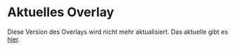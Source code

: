# Aktuelles Overlay

Diese Version des Overlays wird nicht mehr aktualisiert. Das aktuelle gibt es [hier](https://github.com/placeDE/place-overlay).
